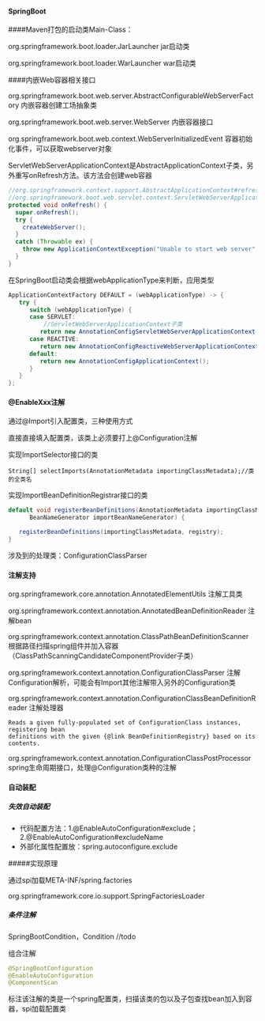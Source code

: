 #### SpringBoot

####Maven打包的启动类Main-Class：

org.springframework.boot.loader.JarLauncher  jar启动类

org.springframework.boot.loader.WarLauncher war启动类

####内嵌Web容器相关接口

org.springframework.boot.web.server.AbstractConfigurableWebServerFactory 内嵌容器创建工场抽象类

org.springframework.boot.web.server.WebServer 内嵌容器接口

org.springframework.boot.web.context.WebServerInitializedEvent 容器初始化事件，可以获取webserver对象

ServletWebServerApplicationContext是AbstractApplicationContext子类，另外重写onRefresh方法。该方法会创建web容器

```java
//org.springframework.context.support.AbstractApplicationContext#refresh;触发
//org.springframework.boot.web.servlet.context.ServletWebServerApplicationContext#onRefresh
protected void onRefresh() {
  super.onRefresh();
  try {
    createWebServer();
  }
  catch (Throwable ex) {
    throw new ApplicationContextException("Unable to start web server", ex);
  }
}
```

在SpringBoot启动类会根据webApplicationType来判断，应用类型

```java
ApplicationContextFactory DEFAULT = (webApplicationType) -> {
   try {
      switch (webApplicationType) {
      case SERVLET:
          //ServletWebServerApplicationContext子类
         return new AnnotationConfigServletWebServerApplicationContext();
      case REACTIVE:
         return new AnnotationConfigReactiveWebServerApplicationContext();
      default:
         return new AnnotationConfigApplicationContext();
      }
   }
};
```

#### @EnableXxx注解

通过@Import引入配置类，三种使用方式

直接直接填入配置类，该类上必须要打上@Configuration注解

实现ImportSelector接口的类

```
String[] selectImports(AnnotationMetadata importingClassMetadata);//类的全类名
```

实现ImportBeanDefinitionRegistrar接口的类

```java
default void registerBeanDefinitions(AnnotationMetadata importingClassMetadata, BeanDefinitionRegistry registry,
      BeanNameGenerator importBeanNameGenerator) {

   registerBeanDefinitions(importingClassMetadata, registry);
}
```

涉及到的处理类：ConfigurationClassParser 

#### 注解支持

org.springframework.core.annotation.AnnotatedElementUtils 注解工具类

org.springframework.context.annotation.AnnotatedBeanDefinitionReader 注解bean

org.springframework.context.annotation.ClassPathBeanDefinitionScanner 根据路径扫描spring组件并加入容器（ClassPathScanningCandidateComponentProvider子类）

org.springframework.context.annotation.ConfigurationClassParser 注解Configuration解析，可能会有Import其他注解带入另外的Configuration类

org.springframework.context.annotation.ConfigurationClassBeanDefinitionReader 注解处理器

```
Reads a given fully-populated set of ConfigurationClass instances, registering bean
definitions with the given {@link BeanDefinitionRegistry} based on its contents.
```

org.springframework.context.annotation.ConfigurationClassPostProcessor spring生命周期接口，处理@Configuration类种的注解

#### 自动装配

##### 失效自动装配

- 代码配置方法：1.@EnableAutoConfiguration#exclude；2.@EnableAutoConfiguration#excludeName
- 外部化属性配置放：spring.autoconfigure.exclude

#####实现原理

通过spi加载META-INF/spring.factories

org.springframework.core.io.support.SpringFactoriesLoader

##### 条件注解

SpringBootCondition，Condition //todo

组合注解

```java
@SpringBootConfiguration
@EnableAutoConfiguration
@ComponentScan
```

标注该注解的类是一个spring配置类，扫描该类的包以及子包查找bean加入到容器，spi加载配置类
